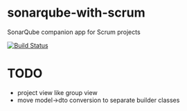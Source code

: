 # sonarqube-with-scrum
SonarQube companion app for Scrum projects

[![Build Status](https://travis-ci.org/glipecki/sonarqube-companion.svg?branch=master)](https://travis-ci.org/glipecki/sonarqube-companion)

# TODO
- project view like group view
- move model->dto conversion to separate builder classes
